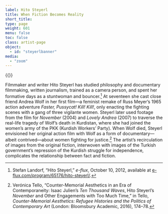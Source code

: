 ```yaml
---
label: Hito Steyerl
title: When Fiction Becomes Reality
short_title:
type: page
weight: 601
menu: false
toc: false
class: artist-page
object:
  - id: "steyerlbanner"
media:
  - "zoom"
---
```

{{<q-figure id="steyerlbanner">}}

Filmmaker and writer Hito Steyerl has studied philosophy and documentary filmmaking, written journalism, trained as a camera person, and spent her formative days as a stuntwoman and bouncer.[^1] At seventeen she cast close friend Andrea Wolf in her first film—a feminist remake of Russ Meyer’s 1965 action adventure *Faster, Pussycat! Kill! Kill!*, only enacting the fighting scenes with a gang of three vigilante women. Steyerl later used footage from the film for *November* (2004) and *Lovely Andrea* (2007) to traverse the real-life tragedy of Wolf’s death in Kurdistan, where she had joined the women’s army of the PKK (Kurdish Workers’ Party). When Wolf died, Steyerl envisioned her original action film with Wolf as a form of documentary—albeit contrived—about women fighting for justice.[^2] The artist’s recirculation of images from the original fiction, interwoven with images of the Turkish government’s repression of the Kurdish struggle for independence, complicates the relationship between fact and fiction.

[^1]: Stefan Landorf, “Hito Steyerl,” *e-flux*, October 10, 2012, available at [e-flux.com/program/65176/hito-steyerl/](https://www.e-flux.com/program/65176/hito-steyerl/).

[^2]: Verónica Tello, “Counter-Memorial Aesthetics in an Era of Contemporaneity: Isaac Julien’s *Ten Thousand Waves*, Hito Steyerl’s *November* and Other Engagements with Too Much Time,” in Tello, *Counter-Memorial Aesthetics: Refugee Histories and the Politics of Contemporary Art* (London: Bloomsbury Academic, 2016), 174–78.
